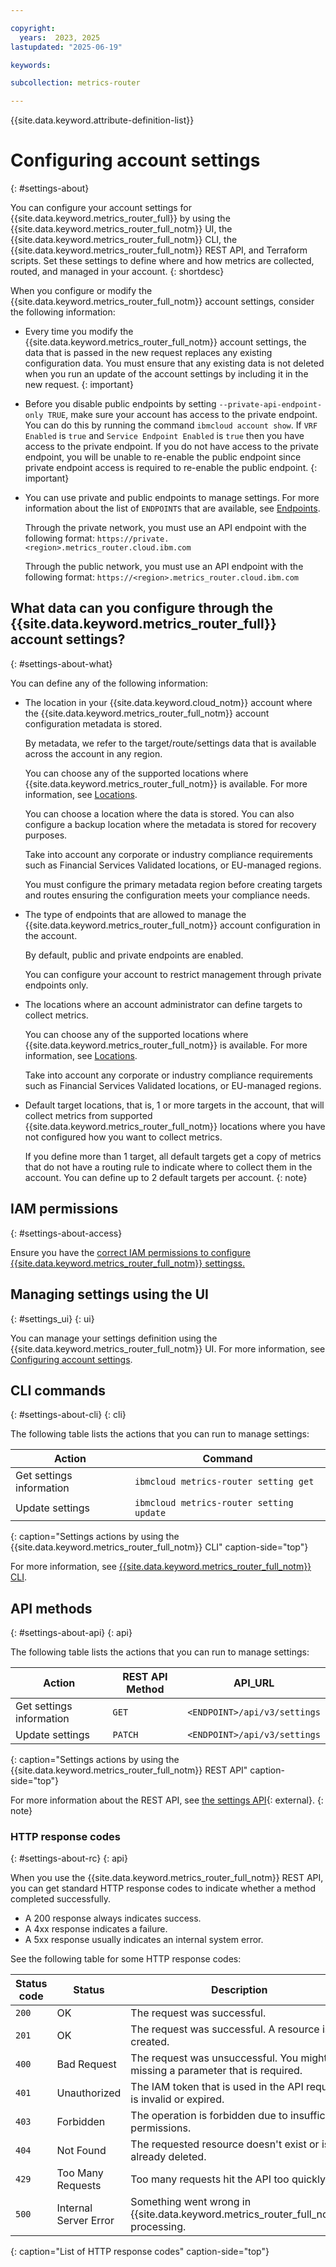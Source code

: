 ```yaml
---

copyright:
  years:  2023, 2025
lastupdated: "2025-06-19"

keywords:

subcollection: metrics-router

---
```


{{site.data.keyword.attribute-definition-list}}

# Configuring account settings
{: #settings-about}

You can configure your account settings for {{site.data.keyword.metrics_router_full}} by using the {{site.data.keyword.metrics_router_full_notm}} UI, the {{site.data.keyword.metrics_router_full_notm}} CLI, the {{site.data.keyword.metrics_router_full_notm}} REST API, and Terraform scripts. Set these settings to define where and how metrics are collected, routed, and managed in your account.
{: shortdesc}

When you configure or modify the {{site.data.keyword.metrics_router_full_notm}} account settings, consider the following information:

- Every time you modify the {{site.data.keyword.metrics_router_full_notm}} account settings, the data that is passed in the new request replaces any existing configuration data. You must ensure that any existing data is not deleted when you run an update of the account settings by including it in the new request.
{: important}

- Before you disable public endpoints by setting `--private-api-endpoint-only TRUE`, make sure your account has access to the private endpoint.  You can do this by running the command `ibmcloud account show`.  If `VRF Enabled` is `true` and `Service Endpoint Enabled` is `true` then you have access to the private endpoint.  If you do not have access to the private endpoint, you will be unable to re-enable the public endpoint since private endpoint access is required to re-enable the public endpoint.
{: important}

- You can use private and public endpoints to manage settings. For more information about the list of `ENDPOINTS` that are available, see [Endpoints](/docs/metrics-router?topic=metrics-router-endpoints).

    Through the private network, you must use an API endpoint with the following format: `https://private.<region>.metrics_router.cloud.ibm.com`

    Through the public network, you must use an API endpoint with the following format: `https://<region>.metrics_router.cloud.ibm.com`


## What data can you configure through the {{site.data.keyword.metrics_router_full}} account settings?
{: #settings-about-what}

You can define any of the following information:

*  The location in your {{site.data.keyword.cloud_notm}} account where the {{site.data.keyword.metrics_router_full_notm}} account configuration metadata is stored.

    By metadata, we refer to the target/route/settings data that is available across the account in any region.

    You can choose any of the supported locations where {{site.data.keyword.metrics_router_full_notm}} is available. For more information, see [Locations](/docs/metrics-router?topic=metrics-router-regions&interface=cli).

    You can choose a location where the data is stored. You can also configure a backup location where the metadata is stored for recovery purposes.

    Take into account any corporate or industry compliance requirements such as Financial Services Validated locations, or EU-managed regions.

    You must configure the primary metadata region before creating targets and routes ensuring the configuration meets your compliance needs.

* The type of endpoints that are allowed to manage the {{site.data.keyword.metrics_router_full_notm}} account configuration in the account.

    By default, public and private endpoints are enabled.

    You can configure your account to restrict management through private endpoints only.

* The locations where an account administrator can define targets to collect metrics.

    You can choose any of the supported locations where {{site.data.keyword.metrics_router_full_notm}} is available. For more information, see [Locations](/docs/metrics-router?topic=metrics-router-regions&interface=cli).

    Take into account any corporate or industry compliance requirements such as Financial Services Validated locations, or EU-managed regions.

* Default target locations, that is, 1 or more targets in the account, that will collect metrics from supported {{site.data.keyword.metrics_router_full_notm}} locations where you have not configured how you want to collect metrics.

   If you define more than 1 target, all default targets get a copy of metrics that do not have a routing rule to indicate where to collect them in the account. You can define up to 2 default targets per account.
   {: note}



## IAM permissions
{: #settings-about-access}

Ensure you have the [correct IAM permissions to configure {{site.data.keyword.metrics_router_full_notm}} settingss.](/docs/metrics-router?topic=metrics-router-iam)




## Managing settings using the UI
{: #settings_ui}
{: ui}

You can manage your settings definition using the {{site.data.keyword.metrics_router_full_notm}} UI. For more information, see [Configuring account settings](/docs/metrics-router?topic=metrics-router-settings&interface=ui).





## CLI commands
{: #settings-about-cli}
{: cli}

The following table lists the actions that you can run to manage settings:

| Action                     | Command                                         |
|----------------------------|--------------------------------------------------|
| Get settings information   | `ibmcloud metrics-router setting get`        |
| Update settings            | `ibmcloud metrics-router setting update`   |
{: caption="Settings actions by using the {{site.data.keyword.metrics_router_full_notm}} CLI" caption-side="top"}


For more information, see [{{site.data.keyword.metrics_router_full_notm}} CLI](/docs/metrics-router?topic=metrics-router-metrics-router-cli).


## API methods
{: #settings-about-api}
{: api}


The following table lists the actions that you can run to manage settings:

| Action                     | REST API Method  | API_URL                                          |
|----------------------------|------------------|--------------------------------------------------|
| Get settings information   | `GET`            | `<ENDPOINT>/api/v3/settings`              |
| Update settings            | `PATCH`            | `<ENDPOINT>/api/v3/settings`  |
{: caption="Settings actions by using the {{site.data.keyword.metrics_router_full_notm}} REST API" caption-side="top"}


For more information about the REST API, see [the settings API](https://{DomainName}/apidocs/metrics-router/metrics-router-v3#get-settings){: external}.
{: note}



### HTTP response codes
{: #settings-about-rc}
{: api}


When you use the {{site.data.keyword.metrics_router_full_notm}} REST API, you can get standard HTTP response codes to indicate whether a method completed successfully.

- A 200 response always indicates success.
- A 4xx response indicates a failure.
- A 5xx response usually indicates an internal system error.

See the following table for some HTTP response codes:

| Status code | Status | Description |
|-------------|--------|-------------|
| `200` |	OK | The request was successful. |
| `201` |	OK | The request was successful. A resource is created. |
| `400` | Bad Request |	The request was unsuccessful. You might be missing a parameter that is required. |
| `401` |	Unauthorized | The IAM token that is used in the API request is invalid or expired. |
| `403` |	Forbidden | The operation is forbidden due to insufficient permissions. |
| `404` | Not Found |	The requested resource doesn't exist or is already deleted. |
| `429` |	Too Many Requests |	Too many requests hit the API too quickly. |
| `500` |	Internal Server Error |	Something went wrong in {{site.data.keyword.metrics_router_full_notm}} processing. |
{: caption="List of HTTP response codes" caption-side="top"}
